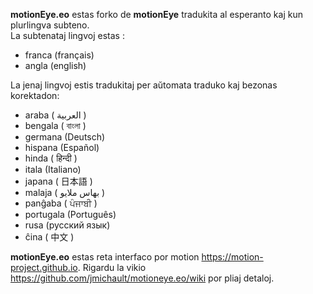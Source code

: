 __motionEye.eo__ estas forko de __motionEye__ tradukita al esperanto kaj kun plurlingva subteno.  
La subtenataj lingvoj estas :   
* franca (français)
* angla (english)

La jenaj lingvoj estis tradukitaj per aŭtomata traduko kaj bezonas korektadon:
* araba ( العربية )
* bengala (	বাংলা )
* germana (Deutsch)
* hispana (Español)
* hinda ( हिन्दी )
* itala (Italiano)
* japana ( 	日本語 )
* malaja ( بهاس ملايو )
* panĝaba (	ਪੰਜਾਬੀ )
* portugala (Português)
* rusa (русский язык)
* ĉina ( 中文 )

__motionEye.eo__ estas reta interfaco por motion <https://motion-project.github.io>. Rigardu la vikio <https://github.com/jmichault/motioneye.eo/wiki> por pliaj detaloj.

